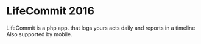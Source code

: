 # LifeCommit 2016

LifeCommit is a php app. that logs yours acts daily and reports in a timeline
Also supported by mobile.
